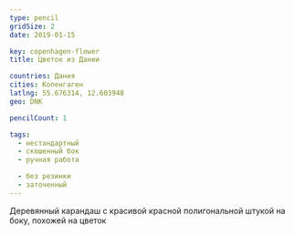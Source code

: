 ```yaml
---
type: pencil
gridSize: 2
date: 2019-01-15

key: copenhagen-flower
title: Цветок из Дании

countries: Дания
cities: Копенгаген
latlng: 55.676314, 12.603948
geo: DNK

pencilCount: 1

tags:
  - нестандартный
  - скошенный бок
  - ручная работа

  - без резинки
  - заточенный
---
```


Деревянный карандаш с красивой красной полигональной штукой на боку, похожей на цветок
